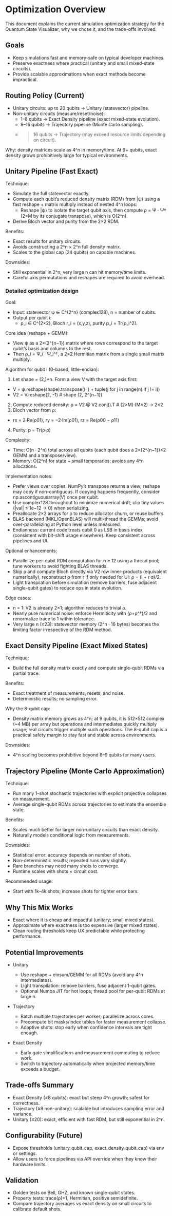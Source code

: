 # Optimization Overview

This document explains the current simulation optimization strategy for the Quantum State Visualizer, why we chose it, and the trade-offs involved.

## Goals

- Keep simulations fast and memory-safe on typical developer machines.
- Preserve exactness where practical (unitary and small mixed-state circuits).
- Provide scalable approximations when exact methods become impractical.

## Routing Policy (Current)

- Unitary circuits: up to 20 qubits → Unitary (statevector) pipeline.
- Non-unitary circuits (measure/reset/noise):
  - 1–8 qubits → Exact Density pipeline (exact mixed-state evolution).
  - 9–16 qubits → Trajectory pipeline (Monte Carlo sampling).
  - >16 qubits → Trajectory (may exceed resource limits depending on circuit).

Why: density matrices scale as 4^n in memory/time. At 9+ qubits, exact density grows prohibitively large for typical environments.

## Unitary Pipeline (Fast Exact)

Technique:
- Simulate the full statevector exactly.
- Compute each qubit’s reduced density matrix (RDM) from |ψ⟩ using a fast reshape + matrix multiply instead of nested 4^n loops:
  - Reshape |ψ⟩ to isolate the target qubit axis, then compute ρ = Ψ · Ψᴴ (2×M by its conjugate transpose), which is O(2^n).
- Derive Bloch vector and purity from the 2×2 RDM.

Benefits:
- Exact results for unitary circuits.
- Avoids constructing a 2^n × 2^n full density matrix.
- Scales to the global cap (24 qubits) on capable machines.

Downsides:
- Still exponential in 2^n; very large n can hit memory/time limits.
- Careful axis permutations and reshapes are required to avoid overhead.

### Detailed optimization design

Goal:
- Input: statevector ψ ∈ C^{2^n} (complex128), n = number of qubits.
- Output per qubit i:
  - ρ_i ∈ C^{2×2}, Bloch r_i = (x,y,z), purity p_i = Tr(ρ_i^2).

Core idea (reshape + GEMM):
- View ψ as a 2×(2^{n−1}) matrix where rows correspond to the target qubit’s basis and columns to the rest.
- Then ρ_i = Ψ_i · Ψ_i^†, a 2×2 Hermitian matrix from a single small matrix multiply.

Algorithm for qubit i (0-based, little-endian):
1) Let shape = (2,)*n. Form a view V with the target axis first:
  - V = ψ.reshape(shape).transpose((i,) + tuple(j for j in range(n) if j != i))
  - V2 = V.reshape(2, -1)  # shape (2, 2^{n−1})
2) Compute reduced density: ρ = V2 @ V2.conj().T  # (2×M)·(M×2) → 2×2
3) Bloch vector from ρ:
  - rx = 2·Re(ρ01), ry = −2·Im(ρ01), rz = Re(ρ00 − ρ11)
4) Purity: p = Tr(ρ·ρ)

Complexity:
- Time: O(n · 2^n) total across all qubits (each qubit does a 2×(2^{n−1})×2 GEMM and a transpose/view).
- Memory: O(2^n) for state + small temporaries; avoids any 4^n allocations.

Implementation notes:
- Prefer views over copies. NumPy’s transpose returns a view; reshape may copy if non-contiguous. If copying happens frequently, consider np.ascontiguousarray(V) once per qubit.
- Use complex128 throughout to minimize numerical drift; clip tiny values (|val| ≤ 1e−12 → 0) when serializing.
- Preallocate 2×2 arrays for ρ to reduce allocator churn, or reuse buffers.
- BLAS backend (MKL/OpenBLAS) will multi-thread the GEMMs; avoid over-parallelizing at Python level unless measured.
- Endianness: current code treats qubit 0 as LSB in basis index (consistent with bit-shift usage elsewhere). Keep consistent across pipelines and UI.

Optional enhancements:
- Parallelize per-qubit RDM computation for n ≥ 12 using a thread pool; tune workers to avoid fighting BLAS threads.
- Skip ρ and compute Bloch directly via V2 row inner-products (equivalent numerically), reconstruct ρ from r if only needed for UI: ρ = (I + r·σ)/2.
- Light transpilation before simulation (remove barriers, fuse adjacent single-qubit gates) to reduce ops in state evolution.

Edge cases:
- n = 1: V2 is already 2×1; algorithm reduces to trivial ρ.
- Nearly pure numerical noise: enforce Hermiticity with (ρ+ρ^†)/2 and renormalize trace to 1 within tolerance.
- Very large n (≥23): statevector memory (2^n · 16 bytes) becomes the limiting factor irrespective of the RDM method.

## Exact Density Pipeline (Exact Mixed States)

Technique:
- Build the full density matrix exactly and compute single-qubit RDMs via partial trace.

Benefits:
- Exact treatment of measurements, resets, and noise.
- Deterministic results; no sampling error.

Why the 8-qubit cap:
- Density matrix memory grows as 4^n; at 9 qubits, it is 512×512 complex (~4 MB) per array but operations and intermediates quickly multiply usage; real circuits trigger multiple such operations. The 8-qubit cap is a practical safety margin to stay fast and stable across environments.

Downsides:
- 4^n scaling becomes prohibitive beyond 8–9 qubits for many users.

## Trajectory Pipeline (Monte Carlo Approximation)

Technique:
- Run many 1-shot stochastic trajectories with explicit projective collapses on measurement.
- Average single-qubit RDMs across trajectories to estimate the ensemble state.

Benefits:
- Scales much better for larger non-unitary circuits than exact density.
- Naturally models conditional logic from measurements.

Downsides:
- Statistical error: accuracy depends on number of shots.
- Non-deterministic results; repeated runs vary slightly.
- Rare branches may need many shots to converge.
- Runtime scales with shots × circuit cost.

Recommended usage:
- Start with 1k–4k shots; increase shots for tighter error bars.

## Why This Mix Works

- Exact where it is cheap and impactful (unitary; small mixed states).
- Approximate where exactness is too expensive (larger mixed states).
- Clean routing thresholds keep UX predictable while protecting performance.

## Potential Improvements

- Unitary
  - Use reshape + einsum/GEMM for all RDMs (avoid any 4^n intermediates).
  - Light transpilation: remove barriers, fuse adjacent 1-qubit gates.
  - Optional Numba JIT for hot loops; thread pool for per-qubit RDMs at large n.

- Trajectory
  - Batch multiple trajectories per worker; parallelize across cores.
  - Precompute bit masks/index tables for faster measurement collapse.
  - Adaptive shots: stop early when confidence intervals are tight enough.

- Exact Density
  - Early gate simplifications and measurement commuting to reduce work.
  - Switch to trajectory automatically when projected memory/time exceeds a budget.

## Trade-offs Summary

- Exact Density (≤8 qubits): exact but steep 4^n growth; safest for correctness.
- Trajectory (≥9 non-unitary): scalable but introduces sampling error and variance.
- Unitary (≤20): exact, efficient with fast RDM, but still exponential in 2^n.

## Configurability (Future)

- Expose thresholds (unitary_qubit_cap, exact_density_qubit_cap) via env or settings.
- Allow users to force pipelines via API override when they know their hardware limits.

## Validation

- Golden tests on Bell, GHZ, and known single-qubit states.
- Property tests: trace(ρ)=1, Hermitian, positive semidefinite.
- Compare trajectory averages vs exact density on small circuits to calibrate default shots.
